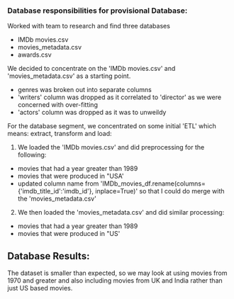 ### Database responsibilities for provisional Database:

Worked with team to research and find three databases
- IMDb movies.csv
- movies_metadata.csv
- awards.csv

We decided to concentrate on the 'IMDb movies.csv' and 'movies_metadata.csv' as a starting point.
- genres was broken out into separate columns
- 'writers' column was dropped as it correlated to 'director' as we were concerned with over-fitting
- 'actors' column was dropped as it was to unweildy 


For the database segment, we concentrated on some initial 'ETL' which means: extract, transform and load:  

1) We loaded the 'IMDb movies.csv' and did preprocessing for the following:
- movies that had a year greater than 1989
- movies that were produced in "USA'
- updated column name from 'IMDb_movies_df.rename(columns={'imdb_title_id':'imdb_id'}, inplace=True)' so that I could do merge
with the 'movies_metadata.csv'

2) We then loaded the 'movies_metadata.csv' and did similar processing:
- movies that had a year greater than 1989
- movies that were produced in "US'

## Database Results:
The dataset is smaller than expected, so we may look at using movies from 1970 and greater and also including movies from UK and India rather than just US based movies.
